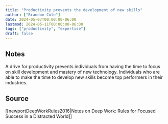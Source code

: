 ```yaml
---
title: "Productivity prevents the development of new skills"
author: ["Brandon Cole"]
date: 2024-05-07T00:00:00-06:00
lastmod: 2024-05-11T00:00:00-06:00
tags: ["productivity", "expertise"]
draft: false
---
```


## Notes

A drive for productivity prevents individuals from having the time to focus on skill development and mastery of new technology. Individuals who are able to make the time to develop new skills become top performers in their industries.


## Source
[[newportDeepWorkRules2016|Notes on Deep Work: Rules for Focused Success in a Distracted World]]

